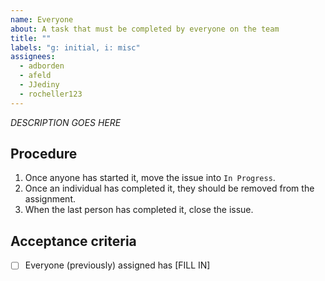 ```yaml
---
name: Everyone
about: A task that must be completed by everyone on the team
title: ""
labels: "g: initial, i: misc"
assignees:
  - adborden
  - afeld
  - JJediny
  - rocheller123
---
```


_DESCRIPTION GOES HERE_

## Procedure

1. Once anyone has started it, move the issue into `In Progress`.
1. Once an individual has completed it, they should be removed from the assignment.
1. When the last person has completed it, close the issue.

## Acceptance criteria

- [ ] Everyone (previously) assigned has [FILL IN]
